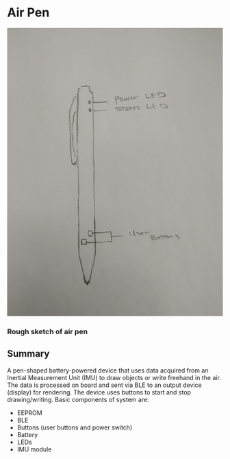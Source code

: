 # Air Pen

![alt text](https://github.com/Davidadebiyi/Making-Embedded-Systems-Course/blob/main/assignments/week-1/images/airpen.jpg)
### Rough sketch of air pen

## Summary
A pen-shaped battery-powered device that uses data acquired from an Inertial Measurement Unit (IMU) to draw objects or write freehand in the air. The data is processed on board and sent via BLE to an output device (display) for rendering. The device uses buttons to start and stop drawing/writing. 
Basic components of system are:
- EEPROM
- BLE 
- Buttons (user buttons and power switch)
- Battery
- LEDs
- IMU module 